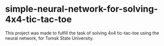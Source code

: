 # simple-neural-network-for-solving-4x4-tic-tac-toe
This project was made to fulfill the task of solving 4x4 tic-tac-toe using the neural network, for Tomsk State University.
